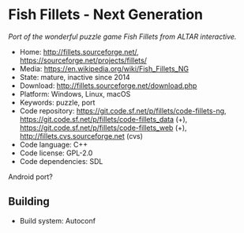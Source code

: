 # Fish Fillets - Next Generation

_Port of the wonderful puzzle game Fish Fillets from ALTAR interactive._

- Home: http://fillets.sourceforge.net/, https://sourceforge.net/projects/fillets/
- Media: https://en.wikipedia.org/wiki/Fish_Fillets_NG
- State: mature, inactive since 2014
- Download: http://fillets.sourceforge.net/download.php
- Platform: Windows, Linux, macOS
- Keywords: puzzle, port
- Code repository: https://git.code.sf.net/p/fillets/code-fillets-ng, https://git.code.sf.net/p/fillets/code-fillets_data (+), https://git.code.sf.net/p/fillets/code-fillets_web (+), http://fillets.cvs.sourceforge.net (cvs)
- Code language: C++
- Code license: GPL-2.0
- Code dependencies: SDL

Android port?

## Building

- Build system: Autoconf
